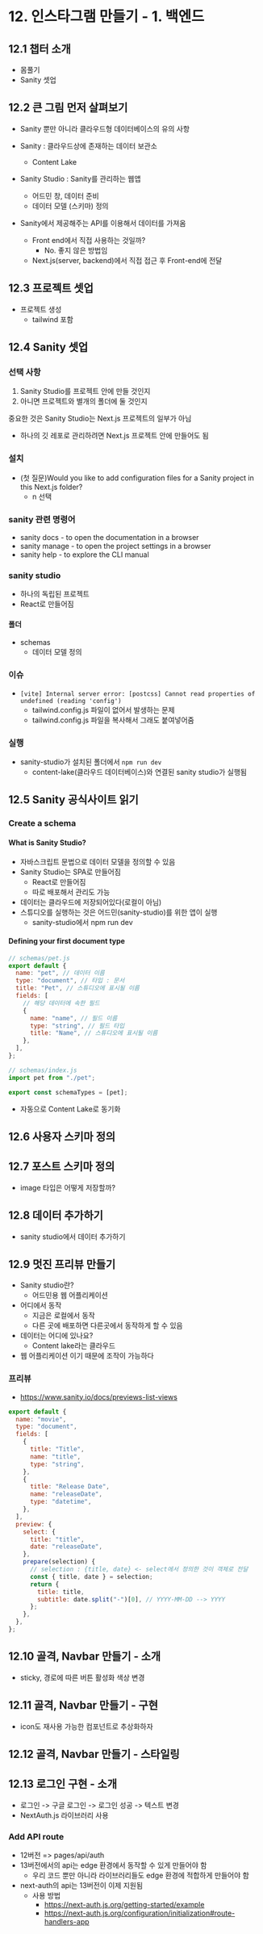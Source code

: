 # 12. 인스타그램 만들기 - 1. 백엔드

## 12.1 챕터 소개

- 몸풀기
- Sanity 셋업

## 12.2 큰 그림 먼저 살펴보기

- Sanity 뿐만 아니라 클라우드형 데이터베이스의 유의 사항
- Sanity : 클라우드상에 존재하는 데이터 보관소
  - Content Lake
- Sanity Studio : Sanity를 관리하는 웹앱

  - 어드민 창, 데이터 준비
  - 데이터 모델 (스키마) 정의

- Sanity에서 제공해주는 API를 이용해서 데이터를 가져옴
  - Front end에서 직접 사용하는 것일까?
    - No. 좋지 않은 방법임
  - Next.js(server, backend)에서 직접 접근 후 Front-end에 전달

## 12.3 프로젝트 셋업

- 프로젝트 생성
  - tailwind 포함

## 12.4 Sanity 셋업

### 선택 사항

1. Sanity Studio를 프로젝트 안에 만들 것인지
2. 아니면 프로젝트와 별개의 폴더에 둘 것인지

중요한 것은 Sanity Studio는 Next.js 프로젝트의 일부가 아님

- 하나의 깃 레포로 관리하려면 Next.js 프로젝트 안에 만들어도 됨

### 설치

- (첫 질문)Would you like to add configuration files for a Sanity project in this Next.js folder?
  - n 선택

### sanity 관련 명령어

- sanity docs - to open the documentation in a browser
- sanity manage - to open the project settings in a browser
- sanity help - to explore the CLI manual

### sanity studio

- 하나의 독립된 프로젝트
- React로 만들어짐

#### 폴더

- schemas
  - 데이터 모델 정의

### 이슈

- `[vite] Internal server error: [postcss] Cannot read properties of undefined (reading 'config')`
  - tailwind.config.js 파일이 없어서 발생하는 문제
  - tailwind.config.js 파일을 복사해서 그래도 붙여넣어줌

### 실행

- sanity-studio가 설치된 폴더에서 `npm run dev`
  - content-lake(클라우드 데이터베이스)와 연결된 sanity studio가 실행됨

## 12.5 Sanity 공식사이트 읽기

### Create a schema

#### What is Sanity Studio?

- 자바스크립트 문법으로 데이터 모델을 정의할 수 있음
- Sanity Studio는 SPA로 만들어짐
  - React로 만들어짐
  - 따로 배포해서 관리도 가능
- 데이터는 클라우드에 저장되어있다(로컬이 아님)
- 스튜디오를 실행하는 것은 어드민(sanity-studio)를 위한 앱이 실행
  - sanity-studio에서 npm run dev

#### Defining your first document type

```js
// schemas/pet.js
export default {
  name: "pet", // 데이터 이름
  type: "document", // 타입 : 문서
  title: "Pet", // 스튜디오에 표시될 이름
  fields: [
    // 해당 데이터에 속한 필드
    {
      name: "name", // 필드 이름
      type: "string", // 필드 타입
      title: "Name", // 스튜디오에 표시될 이름
    },
  ],
};

// schemas/index.js
import pet from "./pet";

export const schemaTypes = [pet];
```

- 자동으로 Content Lake로 동기화

## 12.6 사용자 스키마 정의

## 12.7 포스트 스키마 정의

- image 타입은 어떻게 저장할까?

## 12.8 데이터 추가하기

- sanity studio에서 데이터 추가하기

## 12.9 멋진 프리뷰 만들기

- Sanity studio란?
  - 어드민용 웹 어플리케이션
- 어디에서 동작
  - 지금은 로컬에서 동작
  - 다른 곳에 배포하면 다른곳에서 동작하게 할 수 있음
- 데이터는 어디에 있나요?
  - Content lake라는 클라우드
- 웹 어플리케이션 이기 때문에 조작이 가능하다

### 프리뷰

- https://www.sanity.io/docs/previews-list-views

```js
export default {
  name: "movie",
  type: "document",
  fields: [
    {
      title: "Title",
      name: "title",
      type: "string",
    },
    {
      title: "Release Date",
      name: "releaseDate",
      type: "datetime",
    },
  ],
  preview: {
    select: {
      title: "title",
      date: "releaseDate",
    },
    prepare(selection) {
      // selection : {title, date} <- select에서 정의한 것이 객체로 전달
      const { title, date } = selection;
      return {
        title: title,
        subtitle: date.split("-")[0], // YYYY-MM-DD --> YYYY
      };
    },
  },
};
```

## 12.10 골격, Navbar 만들기 - 소개

- sticky, 경로에 따른 버튼 활성화 색상 변경

## 12.11 골격, Navbar 만들기 - 구현

- icon도 재사용 가능한 컴포넌트로 추상화하자

## 12.12 골격, Navbar 만들기 - 스타일링

## 12.13 로그인 구현 - 소개

- 로그인 -> 구글 로그인 -> 로그인 성공 -> 텍스트 변경
- NextAuth.js 라이브러리 사용

### Add API route

- 12버전 => pages/api/auth
- 13버전에서의 api는 edge 환경에서 동작할 수 있게 만들어야 함
  - 우리 코드 뿐만 아니라 라이브러리들도 edge 환경에 적합하게 만들어야 함
- next-auth의 api는 13버전이 이제 지원됨
  - 사용 방법
    - https://next-auth.js.org/getting-started/example
    - https://next-auth.js.org/configuration/initialization#route-handlers-app
